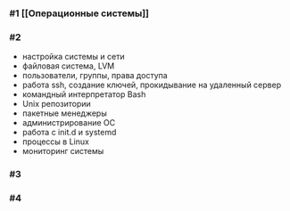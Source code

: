 
### **#1** [[Операционные системы]]

### **#2**
- настройка системы и сети
- файловая система, LVM
- пользователи, группы, права доступа
- работа ssh, создание ключей, прокидывание на удаленный сервер
- командный интерпретатор Bash
- Unix репозитории
- пакетные менеджеры
- администрирование ОС
- работа с init.d и systemd
- процессы в Linux
- мониторинг системы

### **#3**


### **#4**
